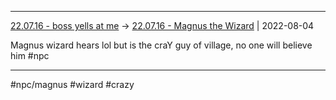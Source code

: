 ***

[22.07.16 - boss yells at me](1%20-%20Sessions/22.07.16%20-%20boss%20yells%20at%20me.md) -> [22.07.16 - Magnus the Wizard](22.07.16%20-%20Magnus%20the%20Wizard.md) | 2022-08-04

Magnus wizard hears lol but is the craY guy of village, no one will believe him #npc

***

#npc/magnus #wizard #crazy